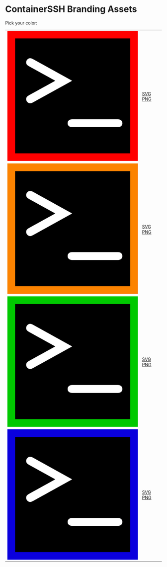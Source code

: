 # ContainerSSH Branding Assets

Pick your color:

<table>
<tr><td><img src="logo-red.png" alt="The ContainerSSH logo with a red border" /></td><td><a href="logo-red.png" download>SVG</a> <a href="logo-red.png" download>PNG</a></td></tr>
<tr><td><img src="logo-orange.png" alt="The ContainerSSH logo with an orange border" /></td><td><a href="logo-orange.png" download>SVG</a> <a href="logo-orange.png" download>PNG</a></td></tr>
<tr><td><img src="logo-green.png" alt="The ContainerSSH logo with a green border" /></td><td><a href="logo-green.png" download>SVG</a> <a href="logo-green.png" download>PNG</a></td></tr>
<tr><td><img src="logo-blue.png" alt="The ContainerSSH logo with a blue border" /></td><td><a href="logo-blue.png" download>SVG</a> <a href="logo-blue.png" download>PNG</a></td></tr>
</table>